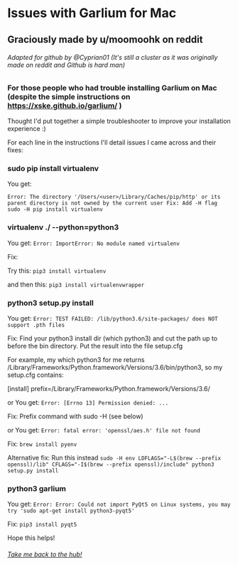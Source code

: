 # Issues with Garlium for Mac

## Graciously made by u/moomoohk on reddit

###### Adapted for github by @Cyprian01 (It's still a cluster as it was originally made on reddit and Github is hard man)

### For those people who had trouble installing Garlium on Mac (despite the simple instructions on https://xske.github.io/garlium/ )

Thought I'd put together a simple troubleshooter to improve your installation experience :)

For each line in the instructions I'll detail issues I came across and their fixes:

### sudo pip install virtualenv

You get:
```
Error: The directory '/Users/<user>/Library/Caches/pip/http' or its parent directory is not owned by the current user Fix: Add -H flag sudo -H pip install virtualenv
```
### virtualenv ./ --python=python3

You get:
`Error: ImportError: No module named virtualenv`

Fix:

Try this: `pip3 install virtualenv`

and then this: `pip3 install virtualenvwrapper`

### python3 setup.py install

You get:
`Error: TEST FAILED: /lib/python3.6/site-packages/ does NOT support .pth files`

Fix: Find your python3 install dir (which python3) and cut the path up to before the bin directory. Put the result into the file setup.cfg

For example, my which python3 for me returns /Library/Frameworks/Python.framework/Versions/3.6/bin/python3, so my setup.cfg contains:

[install]
prefix=/Library/Frameworks/Python.framework/Versions/3.6/

or You get:
`Error: [Errno 13] Permission denied: ...`

Fix: Prefix command with sudo -H (see below)

or You get: `Error: fatal error: 'openssl/aes.h' file not found`

Fix: `brew install pyenv`

Alternative fix: Run this instead `sudo -H env LDFLAGS="-L$(brew --prefix openssl)/lib" CFLAGS="-I$(brew --prefix openssl)/include" python3 setup.py install`

### python3 garlium
You get: `Error: Error: Could not import PyQt5 on Linux systems, you may try 'sudo apt-get install python3-pyqt5'`

Fix: `pip3 install pyqt5`

Hope this helps!

###### [Take me back to the hub!](https://cyprian831.github.io/Garlicoin/)
